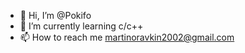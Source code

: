 - 👋 Hi, I’m @Pokifo
- 🌱 I’m currently learning c/c++
- 📫 How to reach me martinoravkin2002@gmail.com

<!---
Pokifo/Pokifo is a ✨ special ✨ repository because its `README.md` (this file) appears on your GitHub profile.
You can click the Preview link to take a look at your changes.
--->
